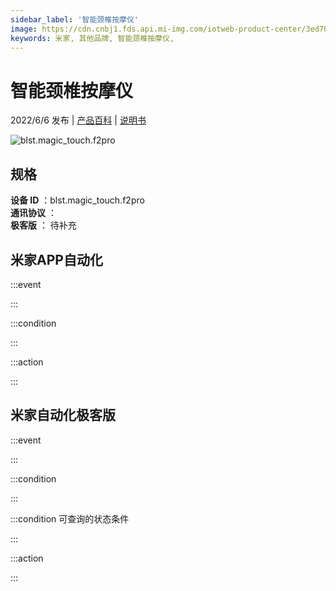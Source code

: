 ```yaml
---
sidebar_label: '智能颈椎按摩仪'
image: https://cdn.cnbj1.fds.api.mi-img.com/iotweb-product-center/3ed7068d067275e8b17aa27f614c88bb_1646970457603.png?GalaxyAccessKeyId=AKVGLQWBOVIRQ3XLEW&Expires=9223372036854775807&Signature=/UnPkI3UABIo+Pb4ZCBZVJu/qgM=
keywords: 米家, 其他品牌, 智能颈椎按摩仪, 
---
```

# 智能颈椎按摩仪

2022/6/6 发布 | [产品百科](https://home.mi.com/webapp/content/baike/product/index.html?model=blst.magic_touch.f2pro/) | [说明书](https://home.mi.com/views/introduction.html?model=blst.magic_touch.f2pro&region=cn)

![blst.magic_touch.f2pro](https://cdn.cnbj1.fds.api.mi-img.com/iotweb-product-center/3ed7068d067275e8b17aa27f614c88bb_1646970457603.png?GalaxyAccessKeyId=AKVGLQWBOVIRQ3XLEW&Expires=9223372036854775807&Signature=/UnPkI3UABIo+Pb4ZCBZVJu/qgM=)

## 规格  
> 
**设备 ID** ：blst.magic_touch.f2pro  
**通讯协议** ：  
**极客版**  ： 待补充 


## 米家APP自动化  

:::event  

:::

:::condition  

:::

:::action   

:::

## 米家自动化极客版  

:::event  

:::

:::condition  

:::

:::condition 可查询的状态条件  

:::

:::action  

:::

        
